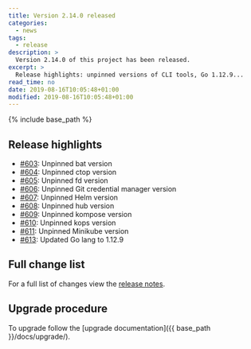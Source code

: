 ```yaml
---
title: Version 2.14.0 released
categories:
  - news
tags:
  - release
description: >
  Version 2.14.0 of this project has been released.
excerpt: >
  Release highlights: unpinned versions of CLI tools, Go 1.12.9...
read_time: no
date: 2019-08-16T10:05:48+01:00
modified: 2019-08-16T10:05:48+01:00
---
```


{% include base_path %}

## Release highlights

* [#603](https://github.com/gantsign/development-environment/pull/603):
  Unpinned bat version
* [#604](https://github.com/gantsign/development-environment/pull/604):
  Unpinned ctop version
* [#605](https://github.com/gantsign/development-environment/pull/605):
  Unpinned fd version
* [#606](https://github.com/gantsign/development-environment/pull/606):
  Unpinned Git credential manager version
* [#607](https://github.com/gantsign/development-environment/pull/607):
  Unpinned Helm version
* [#608](https://github.com/gantsign/development-environment/pull/608):
  Unpinned hub version
* [#609](https://github.com/gantsign/development-environment/pull/609):
  Unpinned kompose version
* [#610](https://github.com/gantsign/development-environment/pull/610):
  Unpinned kops version
* [#611](https://github.com/gantsign/development-environment/pull/611):
  Unpinned Minikube version
* [#613](https://github.com/gantsign/development-environment/pull/613):
  Updated Go lang to 1.12.9

## Full change list

For a full list of changes view the
[release notes](https://github.com/gantsign/development-environment/releases/tag/2.14.0).

## Upgrade procedure

To upgrade follow the [upgrade documentation]({{ base_path }}/docs/upgrade/).
